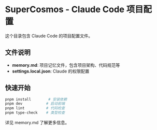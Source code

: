 # SuperCosmos - Claude Code 项目配置

这个目录包含 Claude Code 的项目配置文件。

## 文件说明

- **memory.md**: 项目记忆文件，包含项目架构、代码规范等
- **settings.local.json**: Claude 的权限配置

## 快速开始

```bash
pnpm install        # 安装依赖
pnpm dev           # 启动前端
pnpm lint          # 代码检查
pnpm type-check    # 类型检查
```

详见 memory.md 了解更多信息。
